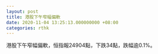 ```yaml
---
layout: post
title: 港股下午窄幅偏軟
date: 2020-11-04 13:25:13.000000000 +08:00
categories: rthk
---
```


港股下午窄幅偏軟，恒指報24904點，下跌34點，跌幅逾0.1%。
